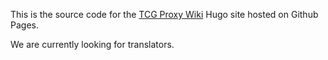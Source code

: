 This is the source code for the [TCG Proxy Wiki](https://tcgproxywiki.github.io) Hugo site hosted on Github Pages.

We are currently looking for translators.
